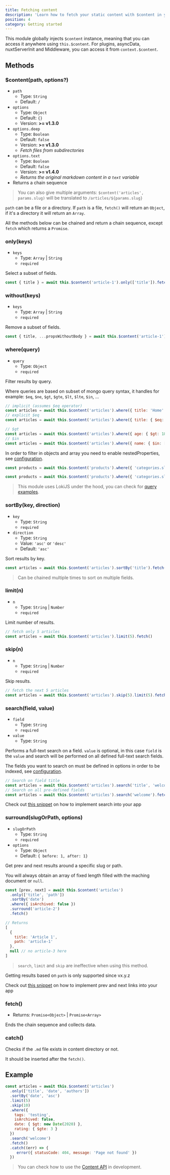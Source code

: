 ```yaml
---
title: Fetching content
description: 'Learn how to fetch your static content with $content in your Nuxt.js project.'
position: 4
category: Getting started
---
```


This module globally injects `$content` instance, meaning that you can access it anywhere using `this.$content`. For plugins, asyncData, nuxtServerInit and Middleware, you can access it from `context.$content`.

## Methods

### $content(path, options?)

- `path`
  - Type: `String`
  - Default: `/`
- `options`
  - Type: `Object`
  - Default: `{}`
  - Version: **>= v1.3.0**
- `options.deep`
  - Type: `Boolean`
  - Default: `false`
  - Version: **>= v1.3.0**
  - *Fetch files from subdirectories*
- `options.text`
  - Type: `Boolean`
  - Default: `false`
  - Version: **>= v1.4.0**
  - *Returns the original markdown content in a `text` variable*
- Returns a chain sequence

> You can also give multiple arguments: `$content('articles', params.slug)` will be translated to `/articles/${params.slug}`

`path` can be a file or a directory. If `path` is a file, `fetch()` will return an `Object`, if it's a directory it will return an `Array`.

All the methods below can be chained and return a chain sequence, except `fetch` which returns a `Promise`.

### only(keys)

- `keys`
  - Type: `Array` | `String`
  - `required`

Select a subset of fields.

```js
const { title } = await this.$content('article-1').only(['title']).fetch()
```

### without(keys)

- `keys`
  - Type: `Array` | `String`
  - `required`

Remove a subset of fields.

```js
const { title, ...propsWithoutBody } = await this.$content('article-1').without(['body']).fetch()
```

### where(query)

- `query`
  - Type: `Object`
  - `required`

Filter results by query.

Where queries are based on subset of mongo query syntax, it handles for example: `$eq`, `$ne`, `$gt`, `$gte`, `$lt`, `$lte`, `$in`, ...

```js
// implicit (assumes $eq operator)
const articles = await this.$content('articles').where({ title: 'Home' }).fetch()
// explicit $eq
const articles = await this.$content('articles').where({ title: { $eq: 'Home' } }).fetch()

// $gt
const articles = await this.$content('articles').where({ age: { $gt: 18 } }).fetch()
// $in
const articles = await this.$content('articles').where({ name: { $in: ['odin', 'thor'] } }).fetch()
```

In order to filter in objects and array you need to enable nestedProperties, see [configuration](/configuration#nestedproperties).

```js
const products = await this.$content('products').where({ 'categories.slug': { $contains: 'top' } }).fetch()

const products = await this.$content('products').where({ 'categories.slug': { $contains: ['top', 'woman'] } }).fetch()
```

> This module uses LokiJS under the hood, you can check for [query examples](https://github.com/techfort/LokiJS/wiki/Query-Examples#find-queries).

### sortBy(key, direction)

- `key`
  - Type: `String`
  - `required`
- `direction`
  - Type: `String`
  - Value: `'asc'` or `'desc'`
  - Default: `'asc'`

Sort results by key.

```js
const articles = await this.$content('articles').sortBy('title').fetch()
```

> Can be chained multiple times to sort on multiple fields.

### limit(n)

- `n`
  - Type: `String` | `Number`
  - `required`

Limit number of results.

```js
// fetch only 5 articles
const articles = await this.$content('articles').limit(5).fetch()
```

### skip(n)

- `n`
  - Type: `String` | `Number`
  - `required`

Skip results.

```js
// fetch the next 5 articles
const articles = await this.$content('articles').skip(5).limit(5).fetch()
```

### search(field, value)

- `field`
  - Type: `String`
  - `required`
- `value`
  - Type: `String`

Performs a full-text search on a field. `value` is optional, in this case `field` is the `value` and search will be performed on all defined full-text search fields.

The fields you want to search on must be defined in options in order to be indexed, see [configuration](/configuration#fulltextsearchfields).

```js
// Search on field title
const articles = await this.$content('articles').search('title', 'welcome').fetch()
// Search on all pre-defined fields
const articles = await this.$content('articles').search('welcome').fetch()
```

<alert type="info">

Check out [this snippet](/snippets#search) on how to implement search into your app

</alert>

### surround(slugOrPath, options)

- `slugOrPath`
  - Type: `String`
  - `required`
- `options`
  - Type: `Object`
  - Default: `{ before: 1, after: 1}`

Get prev and next results around a specific slug or path.

You will always obtain an array of fixed length filled with the maching document or `null`.

```js
const [prev, next] = await this.$content('articles')
  .only(['title', 'path'])
  .sortBy('date')
  .where({ isArchived: false })
  .surround('article-2')
  .fetch()

// Returns
[
  {
    title: 'Article 1',
    path: 'article-1'
  },
  null // no article-3 here
]
```

> `search`, `limit` and `skip` are ineffective when using this method.

<alert type="warning">

Getting results based on `path` is only supported since vx.y.z <!-- set version later -->

</alert>

<alert type="info">

Check out [this snippet](/snippets#prev-and-next) on how to implement prev and next links into your app

</alert>

### fetch()

- Returns: `Promise<Object>` | `Promise<Array>`

Ends the chain sequence and collects data.

### catch()

Checks if the `.md` file exists in content directory or not.

It should be inserted after the `fetch()`.

## Example

```js
const articles = await this.$content('articles')
  .only(['title', 'date', 'authors'])
  .sortBy('date', 'asc')
  .limit(5)
  .skip(10)
  .where({
    tags: 'testing',
    isArchived: false,
    date: { $gt: new Date(2020) },
    rating: { $gte: 3 }
  })
  .search('welcome')
  .fetch()
  .catch((err) => {
     error({ statusCode: 404, message: 'Page not found' })
  })
```

> You can check how to use the [Content API](/advanced#api-endpoint) in development.
